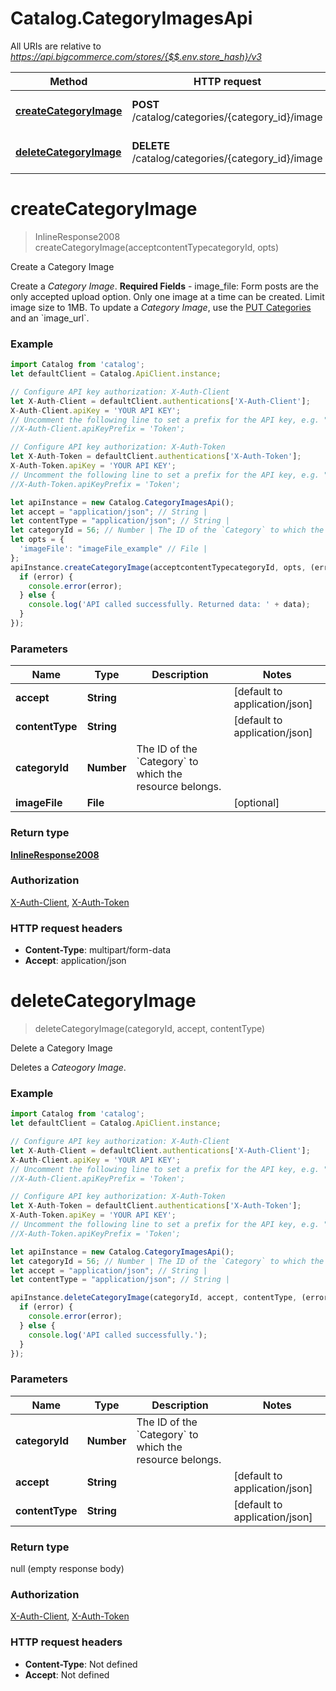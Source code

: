 # Catalog.CategoryImagesApi

All URIs are relative to *https://api.bigcommerce.com/stores/{$$.env.store_hash}/v3*

Method | HTTP request | Description
------------- | ------------- | -------------
[**createCategoryImage**](CategoryImagesApi.md#createCategoryImage) | **POST** /catalog/categories/{category_id}/image | Create a Category Image
[**deleteCategoryImage**](CategoryImagesApi.md#deleteCategoryImage) | **DELETE** /catalog/categories/{category_id}/image | Delete a Category Image

<a name="createCategoryImage"></a>
# **createCategoryImage**
> InlineResponse2008 createCategoryImage(acceptcontentTypecategoryId, opts)

Create a Category Image

Create a *Category Image*.   **Required Fields** - image_file: Form posts are the only accepted upload option.  Only one image at a time can be created.  Limit image size to 1MB.   To update a *Category Image*, use the [PUT Categories](/api-reference/catalog/catalog-api/category/updatecategory) and an &#x60;image_url&#x60;. 

### Example
```javascript
import Catalog from 'catalog';
let defaultClient = Catalog.ApiClient.instance;

// Configure API key authorization: X-Auth-Client
let X-Auth-Client = defaultClient.authentications['X-Auth-Client'];
X-Auth-Client.apiKey = 'YOUR API KEY';
// Uncomment the following line to set a prefix for the API key, e.g. "Token" (defaults to null)
//X-Auth-Client.apiKeyPrefix = 'Token';

// Configure API key authorization: X-Auth-Token
let X-Auth-Token = defaultClient.authentications['X-Auth-Token'];
X-Auth-Token.apiKey = 'YOUR API KEY';
// Uncomment the following line to set a prefix for the API key, e.g. "Token" (defaults to null)
//X-Auth-Token.apiKeyPrefix = 'Token';

let apiInstance = new Catalog.CategoryImagesApi();
let accept = "application/json"; // String | 
let contentType = "application/json"; // String | 
let categoryId = 56; // Number | The ID of the `Category` to which the resource belongs. 
let opts = { 
  'imageFile': "imageFile_example" // File | 
};
apiInstance.createCategoryImage(acceptcontentTypecategoryId, opts, (error, data, response) => {
  if (error) {
    console.error(error);
  } else {
    console.log('API called successfully. Returned data: ' + data);
  }
});
```

### Parameters

Name | Type | Description  | Notes
------------- | ------------- | ------------- | -------------
 **accept** | **String**|  | [default to application/json]
 **contentType** | **String**|  | [default to application/json]
 **categoryId** | **Number**| The ID of the &#x60;Category&#x60; to which the resource belongs.  | 
 **imageFile** | **File**|  | [optional] 

### Return type

[**InlineResponse2008**](InlineResponse2008.md)

### Authorization

[X-Auth-Client](../README.md#X-Auth-Client), [X-Auth-Token](../README.md#X-Auth-Token)

### HTTP request headers

 - **Content-Type**: multipart/form-data
 - **Accept**: application/json

<a name="deleteCategoryImage"></a>
# **deleteCategoryImage**
> deleteCategoryImage(categoryId, accept, contentType)

Delete a Category Image

Deletes a *Cateogory Image*.

### Example
```javascript
import Catalog from 'catalog';
let defaultClient = Catalog.ApiClient.instance;

// Configure API key authorization: X-Auth-Client
let X-Auth-Client = defaultClient.authentications['X-Auth-Client'];
X-Auth-Client.apiKey = 'YOUR API KEY';
// Uncomment the following line to set a prefix for the API key, e.g. "Token" (defaults to null)
//X-Auth-Client.apiKeyPrefix = 'Token';

// Configure API key authorization: X-Auth-Token
let X-Auth-Token = defaultClient.authentications['X-Auth-Token'];
X-Auth-Token.apiKey = 'YOUR API KEY';
// Uncomment the following line to set a prefix for the API key, e.g. "Token" (defaults to null)
//X-Auth-Token.apiKeyPrefix = 'Token';

let apiInstance = new Catalog.CategoryImagesApi();
let categoryId = 56; // Number | The ID of the `Category` to which the resource belongs. 
let accept = "application/json"; // String | 
let contentType = "application/json"; // String | 

apiInstance.deleteCategoryImage(categoryId, accept, contentType, (error, data, response) => {
  if (error) {
    console.error(error);
  } else {
    console.log('API called successfully.');
  }
});
```

### Parameters

Name | Type | Description  | Notes
------------- | ------------- | ------------- | -------------
 **categoryId** | **Number**| The ID of the &#x60;Category&#x60; to which the resource belongs.  | 
 **accept** | **String**|  | [default to application/json]
 **contentType** | **String**|  | [default to application/json]

### Return type

null (empty response body)

### Authorization

[X-Auth-Client](../README.md#X-Auth-Client), [X-Auth-Token](../README.md#X-Auth-Token)

### HTTP request headers

 - **Content-Type**: Not defined
 - **Accept**: Not defined

